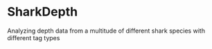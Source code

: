 # SharkDepth
Analyzing depth data from a multitude of different shark species with different tag types
